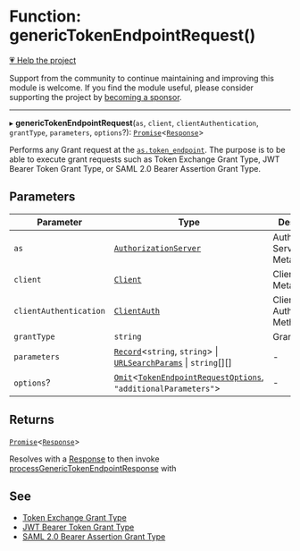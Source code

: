 # Function: genericTokenEndpointRequest()

[💗 Help the project](https://github.com/sponsors/panva)

Support from the community to continue maintaining and improving this module is welcome. If you find the module useful, please consider supporting the project by [becoming a sponsor](https://github.com/sponsors/panva).

***

▸ **genericTokenEndpointRequest**(`as`, `client`, `clientAuthentication`, `grantType`, `parameters`, `options`?): [`Promise`](https://developer.mozilla.org/docs/Web/JavaScript/Reference/Global_Objects/Promise)\<[`Response`](https://developer.mozilla.org/docs/Web/API/Response)\>

Performs any Grant request at the [`as.token_endpoint`](../interfaces/AuthorizationServer.md#token_endpoint).
The purpose is to be able to execute grant requests such as Token Exchange Grant Type, JWT Bearer
Token Grant Type, or SAML 2.0 Bearer Assertion Grant Type.

## Parameters

| Parameter | Type | Description |
| ------ | ------ | ------ |
| `as` | [`AuthorizationServer`](../interfaces/AuthorizationServer.md) | Authorization Server Metadata. |
| `client` | [`Client`](../interfaces/Client.md) | Client Metadata. |
| `clientAuthentication` | [`ClientAuth`](../interfaces/ClientAuth.md) | Client Authentication Method. |
| `grantType` | `string` | Grant Type. |
| `parameters` | [`Record`](https://www.typescriptlang.org/docs/handbook/utility-types.html#recordkeys-type)\<`string`, `string`\> \| [`URLSearchParams`](https://developer.mozilla.org/docs/Web/API/URLSearchParams) \| `string`[][] | - |
| `options`? | [`Omit`](https://www.typescriptlang.org/docs/handbook/utility-types.html#omittype-keys)\<[`TokenEndpointRequestOptions`](../interfaces/TokenEndpointRequestOptions.md), `"additionalParameters"`\> | - |

## Returns

[`Promise`](https://developer.mozilla.org/docs/Web/JavaScript/Reference/Global_Objects/Promise)\<[`Response`](https://developer.mozilla.org/docs/Web/API/Response)\>

Resolves with a [Response](https://developer.mozilla.org/docs/Web/API/Response) to then invoke
  [processGenericTokenEndpointResponse](processGenericTokenEndpointResponse.md) with

## See

 - [Token Exchange Grant Type](https://www.rfc-editor.org/rfc/rfc8693.html)
 - [JWT Bearer Token Grant Type](https://www.rfc-editor.org/rfc/rfc7523.html#section-2.1)
 - [SAML 2.0 Bearer Assertion Grant Type](https://www.rfc-editor.org/rfc/rfc7522.html#section-2.1)
